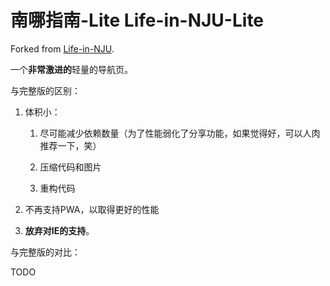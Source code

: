 # 南哪指南-Lite Life-in-NJU-Lite

Forked from [Life-in-NJU](https://github.com/idealclover/Life-in-NJU).

一个**非常激进的**轻量的导航页。

与完整版的区别：

1. 体积小：

    1. 尽可能减少依赖数量（为了性能弱化了分享功能，如果觉得好，可以人肉推荐一下，笑）

    2. 压缩代码和图片

    3. 重构代码

2. 不再支持PWA，以取得更好的性能

3. **放弃对IE的支持**。

与完整版的对比：

TODO
